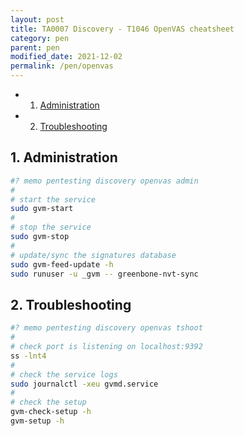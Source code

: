 ```yaml
---
layout: post
title: TA0007 Discovery - T1046 OpenVAS cheatsheet
category: pen
parent: pen
modified_date: 2021-12-02
permalink: /pen/openvas
---
```


<!-- vscode-markdown-toc -->
* 1. [Administration](#Administration)
* 2. [Troubleshooting](#Troubleshooting)

<!-- vscode-markdown-toc-config
	numbering=true
	autoSave=true
	/vscode-markdown-toc-config -->
<!-- /vscode-markdown-toc -->

##  1. <a name='Administration'></a>Administration

```bash
#? memo pentesting discovery openvas admin
#
# start the service 
sudo gvm-start
#
# stop the service 
sudo gvm-stop
#
# update/sync the signatures database
sudo gvm-feed-update -h
sudo runuser -u _gvm -- greenbone-nvt-sync
```
##  2. <a name='Troubleshooting'></a>Troubleshooting

```bash
#? memo pentesting discovery openvas tshoot
#
# check port is listening on localhost:9392
ss -lnt4
#
# check the service logs
sudo journalctl -xeu gvmd.service
#
# check the setup
gvm-check-setup -h
gvm-setup -h

```
